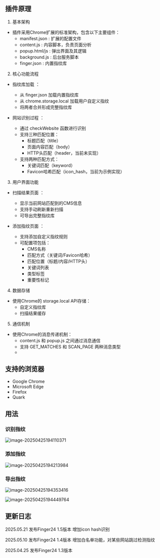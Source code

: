 ## 插件原理

1. 基本架构
- 插件采用Chrome扩展的标准架构，包含以下主要组件：
  - manifest.json : 扩展的配置文件
  - content.js : 内容脚本，负责页面分析
  - popup.html/js : 弹出界面及其逻辑
  - background.js : 后台服务脚本
  - finger.json : 内置指纹库
2. 核心功能流程
- 指纹库加载 ：
  
  - 从 finger.json 加载内置指纹库
  - 从 chrome.storage.local 加载用户自定义指纹
  - 将两者合并形成完整指纹库
- 网站识别过程 ：
  
  - 通过 checkWebsite 函数进行识别
  - 支持三种匹配位置：
    - 标题匹配（title）
    - 页面内容匹配（body）
    - HTTP头匹配（header，当前未实现）
  - 支持两种匹配方式：
    - 关键词匹配（keyword）
    - Favicon哈希匹配（icon_hash，当前为示例实现）
3. 用户界面功能
- 扫描结果页面 ：
  
  - 显示当前网站匹配到的CMS信息
  - 支持手动刷新重新扫描
  - 可导出完整指纹库
- 添加指纹页面 ：
  
  - 支持添加自定义指纹规则
  - 可配置项包括：
    - CMS名称
    - 匹配方式（关键词/Favicon哈希）
    - 匹配位置（标题/内容/HTTP头）
    - 关键词列表
    - 类型标签
    - 重要性标记
4. 数据存储
- 使用Chrome的 storage.local API存储：
  - 自定义指纹库
  - 扫描结果缓存
5. 通信机制
- 使用Chrome的消息传递机制：
  - content.js 和 popup.js 之间通过消息通信
  - 支持 GET_MATCHES 和 SCAN_PAGE 两种消息类型
  - 
## 支持的浏览器

- Google Chrome
- Microsoft Edge
- Firefox
- Quark

## 用法

### 识别指纹

![image-20250425194110371](images/image-20250425194110371.png)

### 添加指纹

![image-20250425194213984](images/image-20250425194213984.png)

### 导出指纹

![image-20250425194353416](images/image-20250425194353416.png)

![image-20250425194449764](images/image-20250425194449764.png)

## 更新日志
2025.05.21 发布Finger24 1.5版本 增加icon hash识别

2025.05.10 发布Finger24 1.4版本 增加白名单功能，对某些网站跳过检测指纹

2025.04.25 发布Finger24 1.3版本
